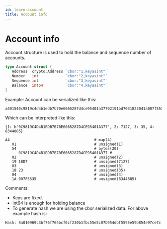 ```yaml
---
id: learn-account
title: Account info
---
```



# Account info

Account structure is used to hold the balance and sequence number of accounts.
```go
type Account struct {
   Address  crypto.Address `cbor:"1,keyasint"`
   Number   int            `cbor:"2,keyasint"`
   Sequence int            `cbor:"3,keyasint"`
   Balance  int64          `cbor:"4,keyasint"`
}
```

Example:
Account can be serialized like this:
```
a401540c9819c4d4b1edb7b70e6665287d4ce95401a37702191bd7031823041a007f5535
```

Which can be interpreted like this:
```
{1: h'0C9819C4D4B1EDB7B70E6665287D4CE95401A377', 2: 7127, 3: 35, 4: 8344885}

A4                                      # map(4)
   01                                   # unsigned(1)
   54                                   # bytes(20)
      0C9819C4D4B1EDB7B70E6665287D4CE95401A377 #
   02                                   # unsigned(2)
   19 1BD7                              # unsigned(7127)
   03                                   # unsigned(3)
   18 23                                # unsigned(35)
   04                                   # unsigned(4)
   1A 007F5535                          # unsigned(8344885)
```



Comments:
- Keys are fixed.
- int64 is enough for holding balance
- To generate hash we are using the cbor serialized data. For above example hash is:
```
Hash: 8a010969c3bf76f764bcf6cf230b1fbc55e5c07b954dbf5595e59b854e97ce7c
```